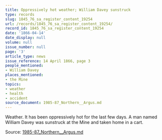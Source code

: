 ```yaml
---
title: Oppressively hot weather; William Davey sunstruck
type: records
slug: 1845_76_sa_register_content_19254
url: /records/1845_76_sa_register_content_19254/
record_id: 1845_76_sa_register_content_19254
date: '1866-04-14'
date_display: null
volume: null
issue_number: null
page: '3'
article_type: news
issue_reference: 14 April 1866, page 3
people_mentioned:
- William Davey
places_mentioned:
- the Mine
topics:
- weather
- health
- accident
source_document: 1985-87_Northern__Argus.md
---
```


Weather.  It has been oppressively hot for the last few days.  A man named William Davey was sunstruck at the Mine and taken home in a cart.

Source: [1985-87_Northern__Argus.md](/downloads/markdown/1985-87_Northern__Argus.md)
